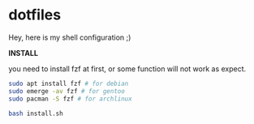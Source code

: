 # dotfiles

Hey, here is my shell configuration ;)


**INSTALL**

you need to install fzf at first, or some function will not work as expect.

``` bash
sudo apt install fzf # for debian
sudo emerge -av fzf # for gentoo
sudo pacman -S fzf # for archlinux
```

``` bash
bash install.sh
```
